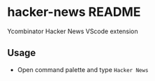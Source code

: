 # hacker-news README

Ycombinator Hacker News VScode extension

## Usage

* Open command palette and type `Hacker News`


